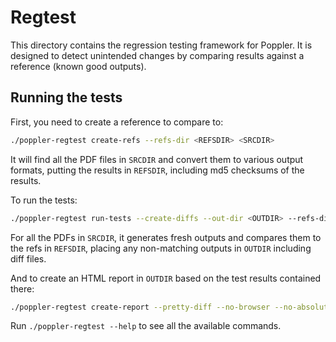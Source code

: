 # Regtest

This directory contains the regression testing framework for Poppler. It is designed to detect unintended changes by comparing results against a reference (known good outputs).

## Running the tests

First, you need to create a reference to compare to:

```sh
./poppler-regtest create-refs --refs-dir <REFSDIR> <SRCDIR>
```

It will find all the PDF files in `SRCDIR` and convert them to various output formats, putting the results in `REFSDIR`, including md5 checksums of the results.

To run the tests:
```sh
./poppler-regtest run-tests --create-diffs --out-dir <OUTDIR> --refs-dir <REFSDIR> <SRCDIR>
```

For all the PDFs in `SRCDIR`, it generates fresh outputs and compares them to the refs in `REFSDIR`, placing any non-matching outputs in `OUTDIR` including diff files.

And to create an HTML report in `OUTDIR` based on the test results contained there:
```sh
./poppler-regtest create-report --pretty-diff --no-browser --no-absolute-paths --out-dir <OUTDIR> --refs-dir <OUTDIR> <SRCDIR>: 
```

Run `./poppler-regtest --help` to see all the available commands.
